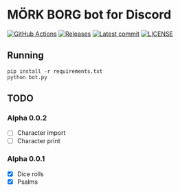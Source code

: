 # MÖRK BORG bot for Discord

[![GitHub Actions](https://img.shields.io/endpoint.svg?url=https%3A%2F%2Factions-badge.atrox.dev%2Freplicant0wnz%2Fverhu%2Fbadge)](https://actions-badge.atrox.dev/replicant0wnz/verhu/goto)
[![Releases](https://img.shields.io/github/v/release/replicant0wnz/verhu)](https://github.com/replicant0wnz/verhu/releases)
[![Latest commit](https://img.shields.io/github/last-commit/replicant0wnz/verhu)](https://github.com/replicant0wnz/verhu/commits/main)
[![LICENSE](https://img.shields.io/github/license/replicant0wnz/verhu)](https://github.com/replicant0wnz/verhu/blob/main/LICENSE)

## Running

```
pip install -r requirements.txt
python bot.py
```

## TODO

### Alpha 0.0.2

* [ ] Character import
* [ ] Character print

### Alpha 0.0.1

* [x] Dice rolls
* [x] Psalms
